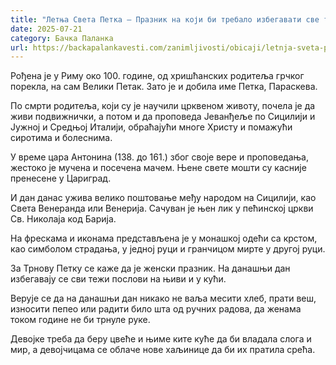 ```yaml
---
title: "Летња Света Петка – Празник на који би требало избегавати све теже послове"
date: 2025-07-21
category: Бачка Паланка
url: https://backapalankavesti.com/zanimljivosti/obicaji/letnja-sveta-petka-praznik-na-koji-bi-trebalo-izbegavati-sve-teze-poslove/
---
```


Рођена је у Риму око 100. године, од хришћанских родитеља грчког порекла, на сам Велики Петак. Зато је и добила име Петка, Параскева.

По смрти родитеља, који су је научили црквеном животу, почела је да живи подвижнички, а потом и да проповеда Јеванђеље по Сицилији и Јужној и Средњој Италији, обраћајући многе Христу и помажући сиротима и болеснима.

У време цара Антонина (138. до 161.) због своје вере и проповедања, жестоко је мучена и посечена мачем. Њене свете мошти су касније пренесене у Цариград.

И дан данас ужива велико поштовање међу народом на Сицилији, као Света Венеранда или Венерија. Сачуван је њен лик у пећинској цркви Св. Николаја код Барија.

На фрескама и иконама представљена је у монашкој одећи са крстом, као симболом страдања, у једној руци и гранчицом мирте у другој руци.

За Трнову Петку се каже да је женски празник. На данашњи дан избегавају се сви тежи послови на њиви и у кући.

Верује се да на данашњи дан никако не ваља месити хлеб, прати веш, износити пепео или радити било шта од ручних радова, да женама током године не би трнуле руке.

Девојке треба да беру цвеће и њиме ките куће да би владала слога и мир, а девојчицама се облаче нове хаљинице да би их пратила срећа.
